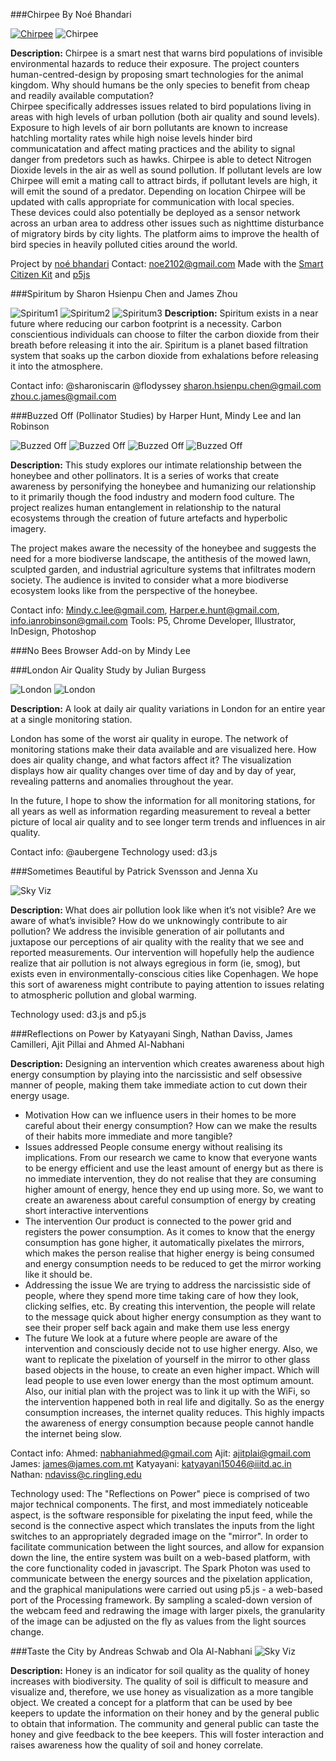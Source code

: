 ###Chirpee
By Noé Bhandari
 
[![Chirpee](https://raw.githubusercontent.com/tegacodes/EccentricInterfaces/master/attachments/studentwork/chirpee/chirpeevid.png)](https://vimeo.com/177072931)
![Chirpee](https://raw.githubusercontent.com/tegacodes/EccentricInterfaces/master/attachments/studentwork/chirpee/c1.gif)
  
**Description:**
Chirpee is a smart nest that warns bird populations of invisible environmental hazards to reduce their exposure. The project counters human-centred-design by proposing smart technologies for the animal kingdom. Why should humans be the only species to benefit from cheap and readily available computation?   
Chirpee specifically addresses issues related to bird populations living in areas with high levels of urban pollution (both air quality and sound levels). Exposure to high levels of air born pollutants are known to increase hatchling mortality rates while high noise levels hinder bird communicatation and affect mating practices and the ability to signal danger from predetors such as hawks. Chirpee is able to detect Nitrogen Dioxide levels in the air as well as sound pollution. If pollutant levels are low Chirpee will emit a mating call to attract birds, if pollutant levels are high, it will emit the sound of a predator. Depending on location Chirpee will be updated with calls appropriate for communication with local species.   
These devices could also potentially be deployed as a sensor network across an urban area to address other issues such as nighttime disturbance of migratory birds by city lights. The platform aims to improve the health of bird species in heavily polluted cities around the world.

Project by [noé bhandari](http://noe2102.wix.com/portfolio) 
Contact: noe2102@gmail.com
Made with the [Smart Citizen Kit](https://smartcitizen.me/kits/) and [p5js](http://p5js.org/)
  
###Spiritum
by Sharon Hsienpu Chen and James Zhou 

![Spiritum1](https://raw.githubusercontent.com/tegacodes/EccentricInterfaces/master/attachments/studentwork/spiritum/s2.jpg)
![Spiritum2](https://raw.githubusercontent.com/tegacodes/EccentricInterfaces/master/attachments/studentwork/spiritum/s1.jpg)
![Spiritum3](https://raw.githubusercontent.com/tegacodes/EccentricInterfaces/master/attachments/studentwork/spiritum/s3.jpg)
**Description:**
Spiritum exists in a near future where reducing our carbon footprint is a necessity. Carbon conscientious individuals can choose to filter the carbon dioxide from their breath before releasing it into the air. Spiritum is a planet based filtration system that soaks up the carbon dioxide from exhalations before releasing it into the atmosphere.

Contact info: @sharoniscarin @flodyssey
sharon.hsienpu.chen@gmail.com
zhou.c.james@gmail.com

###Buzzed Off (Pollinator Studies)
by Harper Hunt, Mindy Lee and Ian Robinson

![Buzzed Off](https://raw.githubusercontent.com/tegacodes/EccentricInterfaces/master/attachments/studentwork/buzzedoff/b1.jpg)
![Buzzed Off](https://raw.githubusercontent.com/tegacodes/EccentricInterfaces/master/attachments/studentwork/buzzedoff/b4.gif)
![Buzzed Off](https://raw.githubusercontent.com/tegacodes/EccentricInterfaces/master/attachments/studentwork/buzzedoff/b2.jpg)
![Buzzed Off](https://raw.githubusercontent.com/tegacodes/EccentricInterfaces/master/attachments/studentwork/buzzedoff/b3.jpg)

**Description:**
This study explores our intimate relationship between the honeybee and other pollinators. It is a series of works that create awareness by personifying the honeybee and humanizing our relationship to it primarily though the food industry and modern food culture.  The project realizes human entanglement in relationship to the natural ecosystems through the creation of future artefacts and hyperbolic imagery.
  
The project makes aware the necessity of the honeybee and suggests the need for a more biodiverse landscape, the antithesis of the mowed lawn, sculpted garden, and industrial agriculture systems that infiltrates modern society.  The audience is invited to consider what a more biodiverse ecosystem looks like from the perspective of the honeybee.
  
Contact info: Mindy.c.lee@gmail.com, Harper.e.hunt@gmail.com, info.ianrobinson@gmail.com
Tools: P5, Chrome Developer, Illustrator, InDesign, Photoshop

###No Bees Browser Add-on
by Mindy Lee

###London Air Quality Study
by Julian Burgess

![London](https://raw.githubusercontent.com/tegacodes/EccentricInterfaces/master/attachments/studentwork/airquality/a1.jpg)
![London](https://raw.githubusercontent.com/tegacodes/EccentricInterfaces/master/attachments/studentwork/airquality/a2.jpg)

**Description:**
A look at daily air quality variations in London for an entire year at a single monitoring station.  
  
London has some of the worst air quality in europe. The network of monitoring stations make their data available and are visualized here. How does air quality change, and what factors affect it? The visualization displays how air quality changes over time of day and by day of year, revealing patterns and anomalies throughout the year. 
  
In the future, I hope to show the information for all monitoring stations, for all years as well as information regarding measurement to reveal a better picture of local air quality and to see longer term trends and influences in air quality.

Contact info: @aubergene
Technology used: d3.js

###Sometimes Beautiful
by Patrick Svensson and Jenna Xu

![Sky Viz](https://raw.githubusercontent.com/tegacodes/EccentricInterfaces/master/attachments/studentwork/skyviz/sky1.jpg)

**Description:**
What does air pollution look like when it’s not visible? Are we aware of what’s invisible? How do we unknowingly contribute to air pollution? We address the invisible generation of air pollutants and juxtapose our perceptions of air quality with the reality that we see and reported measurements. Our intervention will hopefully help the audience realize that air pollution is not always egregious in form (ie, smog), but exists even in environmentally-conscious cities like Copenhagen. We hope this sort of awareness might contribute to paying attention to issues relating to atmospheric pollution and global warming.

Technology used: d3.js and p5.js

###Reflections on Power
by Katyayani Singh, Nathan Daviss, James Camilleri, Ajit Pillai and Ahmed Al-Nabhani 

**Description:**
Designing an intervention which creates awareness about high energy consumption by playing into the narcissistic and self obsessive manner of people, making them take immediate action to cut down their energy usage.
- Motivation
How can we influence users in their homes to be more careful
about their energy consumption?
How can we make the results of their habits more immediate and more tangible?
- Issues addressed
People consume energy without realising its implications. From our research we came to know that everyone wants to be energy efficient and use the least amount of energy but as there is no immediate intervention, they do not realise that they are consuming higher amount of energy, hence they end up using more.
So, we want to create an awareness about careful consumption of energy by creating short interactive interventions
- The intervention
Our product is connected to the power grid and registers the power consumption. As it comes to know that the energy consumption has gone higher, it automatically pixelates the mirrors, which makes the person realise that higher energy is being consumed and energy consumption needs to be reduced to get the mirror working like it should be.
- Addressing the issue
We are trying to address the narcissistic side of people, where they spend more time taking care of how they look, clicking selfies, etc. By creating this intervention, the people will relate to the message quick about higher energy consumption as they want to see their proper self back again and make them use less energy
- The future
We look at a future where people are aware of the intervention and consciously decide not to use higher energy. Also, we want to replicate the pixelation of yourself in the mirror to other glass based objects in the house, to create an even higher impact. Which will lead people to use even lower energy than the most optimum amount. Also, our initial plan with the project was to link it up with the WiFi, so the intervention happened both in real life and digitally. So as the energy consumption increases, the internet quality reduces. This highly impacts the awareness of energy consumption because people cannot handle the internet being slow.

Contact info: 
Ahmed:     nabhaniahmed@gmail.com
Ajit:      ajitplai@gmail.com
James:     james@james.com.mt
Katyayani: katyayani15046@iiitd.ac.in
Nathan: ndaviss@c.ringling.edu

Technology used:
The "Reflections on Power" piece is comprised of two major technical components. The first, and most immediately noticeable aspect, is the software responsible for pixelating the input feed, while the second is the connective aspect which translates the inputs from the light switches to an appropriately degraded image on the "mirror". In order to facilitate communication between the light sources, and allow for expansion down the line, the entire system was built on a web-based platform, with the core functionality coded in javascript. The Spark Photon was used to communicate between the energy sources and the pixelation application, and the graphical manipulations were carried out using p5.js - a web-based port of the Processing framework. By sampling a scaled-down version of the webcam feed and redrawing the image with larger pixels, the granularity of the image can be adjusted on the fly as values from the light sources change.

###Taste the City
by Andreas Schwab and Ola Al-Nabhani 
![Sky Viz](https://raw.githubusercontent.com/tegacodes/EccentricInterfaces/master/attachments/studentwork/tastecity/t1.jpg)

**Description:**
Honey is an indicator for soil quality as the quality of honey increases with biodiversity. The quality of soil is difficult to measure and visualize and, therefore, we use honey as visualization as a more tangible object.
We created a concept for a platform that can be used by bee keepers to update the information on their honey and by the general public to obtain that information. The community and general public can taste the honey and give feedback to the bee keepers. This will foster interaction and raises awareness how the quality of soil and honey correlate.
